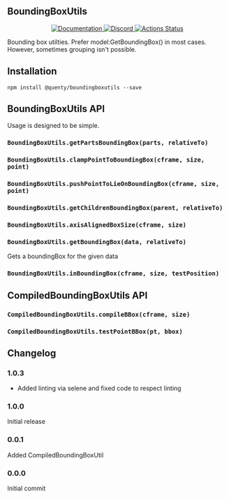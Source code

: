 ## BoundingBoxUtils
<div align="center">
  <a href="http://quenty.github.io/api/">
    <img src="https://img.shields.io/badge/docs-website-green.svg" alt="Documentation" />
  </a>
  <a href="https://discord.gg/mhtGUS8">
    <img src="https://img.shields.io/badge/discord-nevermore-blue.svg" alt="Discord" />
  </a>
  <a href="https://github.com/Quenty/NevermoreEngine/actions">
    <img src="https://github.com/Quenty/NevermoreEngine/workflows/lint/badge.svg" alt="Actions Status" />
  </a>
</div>

Bounding box utilties. Prefer model:GetBoundingBox() in most cases. However, sometimes grouping isn't possible.

## Installation
```
npm install @quenty/boundingboxutils --save
```

## BoundingBoxUtils API
Usage is designed to be simple.

### `BoundingBoxUtils.getPartsBoundingBox(parts, relativeTo)`

### `BoundingBoxUtils.clampPointToBoundingBox(cframe, size, point)`

### `BoundingBoxUtils.pushPointToLieOnBoundingBox(cframe, size, point)`

### `BoundingBoxUtils.getChildrenBoundingBox(parent, relativeTo)`

### `BoundingBoxUtils.axisAlignedBoxSize(cframe, size)`

### `BoundingBoxUtils.getBoundingBox(data, relativeTo)`
Gets a boundingBox for the given data

### `BoundingBoxUtils.inBoundingBox(cframe, size, testPosition)`

## CompiledBoundingBoxUtils API

### `CompiledBoundingBoxUtils.compileBBox(cframe, size)`
### `CompiledBoundingBoxUtils.testPointBBox(pt, bbox)`

## Changelog

### 1.0.3
- Added linting via selene and fixed code to respect linting

### 1.0.0
Initial release

### 0.0.1
Added CompiledBoundingBoxUtil

### 0.0.0
Initial commit